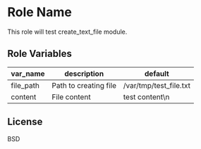 Role Name
=========

This role will test create_text_file module.

Role Variables
--------------

| var_name | description | default |
|----------|-------------|---------|
|file_path|Path to creating file|/var/tmp/test_file.txt|
|content  |File content|test content\n|


License
-------

BSD
